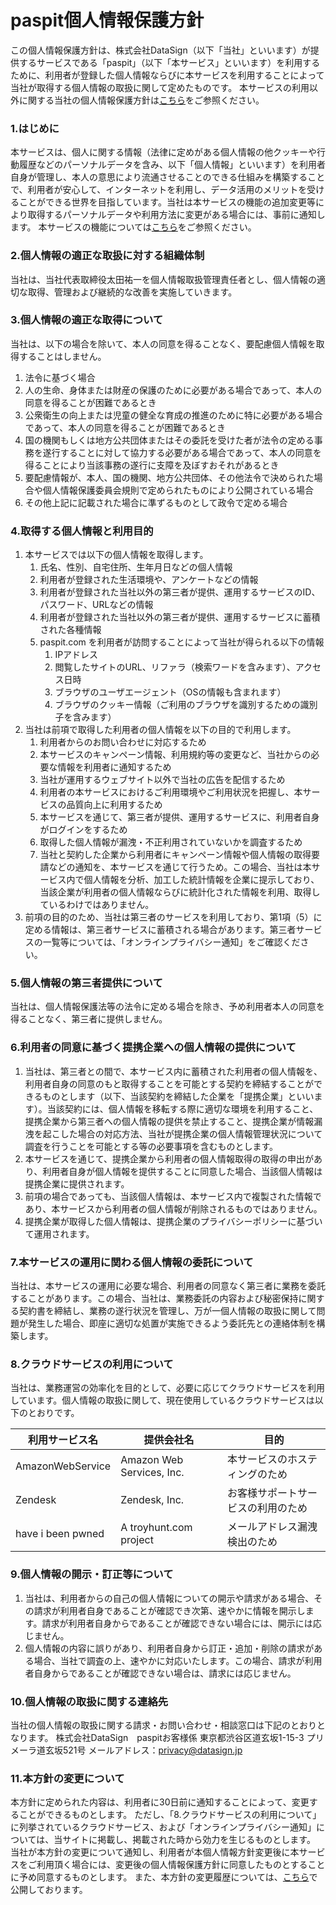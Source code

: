 # paspit個人情報保護方針

この個人情報保護方針は、株式会社DataSign（以下「当社」といいます）が提供するサービスである「paspit」（以下「本サービス」といいます）を利用するために、利用者が登録した個人情報ならびに本サービスを利用することによって当社が取得する個人情報の取扱に関して定めたものです。
本サービスの利用以外に関する当社の個人情報保護方針は[こちら](https://datasign.jp/pii_policy/)をご参照ください。

### 1.はじめに
本サービスは、個人に関する情報（法律に定めがある個人情報の他クッキーや行動履歴などのパーソナルデータを含み、以下「個人情報」といいます）を利用者自身が管理し、本人の意思により流通させることのできる仕組みを構築することで、利用者が安心して、インターネットを利用し、データ活用のメリットを受けることができる世界を目指しています。当社は本サービスの機能の追加変更等により取得するパーソナルデータや利用方法に変更がある場合には、事前に通知します。
本サービスの機能については[こちら](https://github.com/datasign-inc/paspit/blob/master/%E6%A9%9F%E8%83%BD%E4%B8%80%E8%A6%A7.md)をご参照ください。

### 2.個人情報の適正な取扱に対する組織体制
当社は、当社代表取締役太田祐一を個人情報取扱管理責任者とし、個人情報の適切な取得、管理および継続的な改善を実施していきます。

### 3.個人情報の適正な取得について
当社は、以下の場合を除いて、本人の同意を得ることなく、要配慮個人情報を取得することはしません。
1. 法令に基づく場合
2. 人の生命、身体または財産の保護のために必要がある場合であって、本人の同意を得ることが困難であるとき
3. 公衆衛生の向上または児童の健全な育成の推進のために特に必要がある場合であって、本人の同意を得ることが困難であるとき
4. 国の機関もしくは地方公共団体またはその委託を受けた者が法令の定める事務を遂行することに対して協力する必要がある場合であって、本人の同意を得ることにより当該事務の遂行に支障を及ぼすおそれがあるとき
5. 要配慮情報が、本人、国の機関、地方公共団体、その他法令で決められた場合や個人情報保護委員会規則で定められたものにより公開されている場合
6. その他上記に記載された場合に準ずるものとして政令で定める場合

### 4.取得する個人情報と利用目的
1. 本サービスでは以下の個人情報を取得します。
	1. 氏名、性別、自宅住所、生年月日などの個人情報
	2. 利用者が登録された生活環境や、アンケートなどの情報
	3. 利用者が登録された当社以外の第三者が提供、運用するサービスのID、パスワード、URLなどの情報
	4. 利用者が登録された当社以外の第三者が提供、運用するサービスに蓄積された各種情報
	5. paspit.com を利用者が訪問することによって当社が得られる以下の情報
		1. IPアドレス
		2. 閲覧したサイトのURL、リファラ（検索ワードを含みます）、アクセス日時
		3. ブラウザのユーザエージェント（OSの情報も含まれます）
		4. ブラウザのクッキー情報（ご利用のブラウザを識別するための識別子を含みます）
2. 当社は前項で取得した利用者の個人情報を以下の目的で利用します。
	1. 利用者からのお問い合わせに対応するため
	2. 本サービスのキャンペーン情報、利用規約等の変更など、当社からの必要な情報を利用者に通知するため
	3. 当社が運用するウェブサイト以外で当社の広告を配信するため
	4. 利用者の本サービスにおけるご利用環境やご利用状況を把握し、本サービスの品質向上に利用するため
	5. 本サービスを通じて、第三者が提供、運用するサービスに、利用者自身がログインをするため
	6. 取得した個人情報が漏洩・不正利用されていないかを調査するため
	7. 当社と契約した企業から利用者にキャンペーン情報や個人情報の取得要請などの通知を、本サービスを通じて行うため。この場合、当社は本サービス内で個人情報を分析、加工した統計情報を企業に提示しており、当該企業が利用者の個人情報ならびに統計化された情報を利用、取得しているわけではありません。
3. 前項の目的のため、当社は第三者のサービスを利用しており、第1項（5）に定める情報は、第三者サービスに蓄積される場合があります。第三者サービスの一覧等については、「オンラインプライバシー通知」をご確認ください。

### 5.個人情報の第三者提供について
当社は、個人情報保護法等の法令に定める場合を除き、予め利用者本人の同意を得ることなく、第三者に提供しません。

### 6.利用者の同意に基づく提携企業への個人情報の提供について
1. 当社は、第三者との間で、本サービス内に蓄積された利用者の個人情報を、利用者自身の同意のもと取得することを可能とする契約を締結することができるものとします（以下、当該契約を締結した企業を「提携企業」といいます）。当該契約には、個人情報を移転する際に適切な環境を利用すること、提携企業から第三者への個人情報の提供を禁止すること、提携企業が情報漏洩を起こした場合の対応方法、当社が提携企業の個人情報管理状況について調査を行うことを可能とする等の必要事項を含むものとします。
2. 本サービスを通じて、提携企業から利用者の個人情報取得の取得の申出があり、利用者自身が個人情報を提供することに同意した場合、当該個人情報は提携企業に提供されます。
3. 前項の場合であっても、当該個人情報は、本サービス内で複製された情報であり、本サービスから利用者の個人情報が削除されるものではありません。
4. 提携企業が取得した個人情報は、提携企業のプライバシーポリシーに基づいて運用されます。

### 7.本サービスの運用に関わる個人情報の委託について
当社は、本サービスの運用に必要な場合、利用者の同意なく第三者に業務を委託することがあります。この場合、当社は、業務委託の内容および秘密保持に関する契約書を締結し、業務の遂行状況を管理し、万が一個人情報の取扱に関して問題が発生した場合、即座に適切な処置が実施できるよう委託先との連絡体制を構築します。

### 8.クラウドサービスの利用について
当社は、業務運営の効率化を目的として、必要に応じてクラウドサービスを利用しています。個人情報の取扱に関して、現在使用しているクラウドサービスは以下のとおりです。

| 利用サービス名 | 提供会社名 | 目的 |
----|----|----
| AmazonWebService | Amazon Web Services, Inc. | 本サービスのホスティングのため |
| Zendesk | Zendesk, Inc. | お客様サポートサービスの利用のため |
| have i been pwned | A troyhunt.com project | メールアドレス漏洩検出のため |
	

### 9.個人情報の開示・訂正等について
1. 当社は、利用者からの自己の個人情報についての開示や請求がある場合、その請求が利用者自身であることが確認でき次第、速やかに情報を開示します。請求が利用者自身からであることが確認できない場合には、開示には応じません。
2. 個人情報の内容に誤りがあり、利用者自身から訂正・追加・削除の請求がある場合、当社で調査の上、速やかに対応いたします。この場合、請求が利用者自身からであることが確認できない場合は、請求には応じません。

### 10.個人情報の取扱に関する連絡先
当社の個人情報の取扱に関する請求・お問い合わせ・相談窓口は下記のとおりとなります。
株式会社DataSign　paspitお客様係
東京都渋谷区道玄坂1-15-3 プリメーラ道玄坂521号
メールアドレス：privacy@datasign.jp

### 11.本方針の変更について
本方針に定められた内容は、利用者に30日前に通知することによって、変更することができるものとします。
ただし、「8.クラウドサービスの利用について」に列挙されているクラウドサービス、および「オンラインプライバシー通知」については、当サイトに掲載し、掲載された時から効力を生じるものとします。
当社が本方針の変更について通知し、利用者が本個人情報方針変更後に本サービスをご利用頂く場合には、変更後の個人情報保護方針に同意したものとすることに予め同意するものとします。
また、本方針の変更履歴については、[こちら](https://github.com/datasign-inc/paspit/commits/master/%E5%80%8B%E4%BA%BA%E6%83%85%E5%A0%B1%E4%BF%9D%E8%AD%B7%E6%96%B9%E9%87%9D.md)で公開しております。

